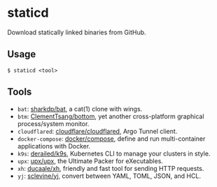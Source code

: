 staticd
=======

Download statically linked binaries from GitHub.

## Usage

```
$ staticd <tool>
```

## Tools

- `bat`: [sharkdp/bat][bat], a cat(1) clone with wings.
- `btm`: [ClementTsang/bottom][btm], yet another cross-platform graphical process/system monitor.
- `cloudflared`: [cloudflare/cloudflared][cloudflared], Argo Tunnel client.
- `docker-compose`: [docker/compose][docker-compose], define and run multi-container applications with Docker.
- `k9s`: [derailed/k9s][k9s], Kubernetes CLI to manage your clusters in style.
- `upx`: [upx/upx][upx], the Ultimate Packer for eXecutables.
- `xh`: [ducaale/xh][xh], friendly and fast tool for sending HTTP requests.
- `yj`: [sclevine/yj][yj], convert between YAML, TOML, JSON, and HCL.

[bat]: https://github.com/sharkdp/bat
[btm]: https://github.com/ClementTsang/bottom
[cloudflared]: https://github.com/cloudflare/cloudflared
[docker-compose]: https://github.com/docker/compose
[k9s]: https://github.com/derailed/k9s
[upx]: https://github.com/upx/upx
[xh]: https://github.com/ducaale/xh
[yj]: https://github.com/sclevine/yj
